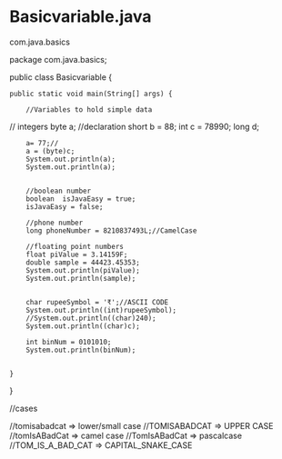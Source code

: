 # Basicvariable.java
com.java.basics

package com.java.basics;

public class Basicvariable {

	public static void main(String[] args) {
		
		//Variables to hold simple data
//        integers
		byte a; //declaration
		short b = 88;
		int c = 78990;
		long d;
		
		a= 77;//
		a = (byte)c;
		System.out.println(a);
		System.out.println(a);
		
		
		//boolean number
		boolean  isJavaEasy = true;
		isJavaEasy = false;

		//phone number
		long phoneNumber = 8210837493L;//CamelCase
		
		//floating point numbers
		float piValue = 3.14159F;
        double sample = 44423.45353;
        System.out.println(piValue);
        System.out.println(sample);

        
        char rupeeSymbol = '₹';//ASCII CODE
        System.out.println((int)rupeeSymbol);
        //System.out.println((char)240);
        System.out.println((char)c);
        
        int binNum = 0101010;
        System.out.println(binNum);
	

    }
}

//cases

//tomisabadcat => lower/small case
//TOMISABADCAT => UPPER CASE
//tomIsABadCat => camel case
//TomIsABadCat => pascalcase
//TOM_IS_A_BAD_CAT => CAPITAL_SNAKE_CASE



	
